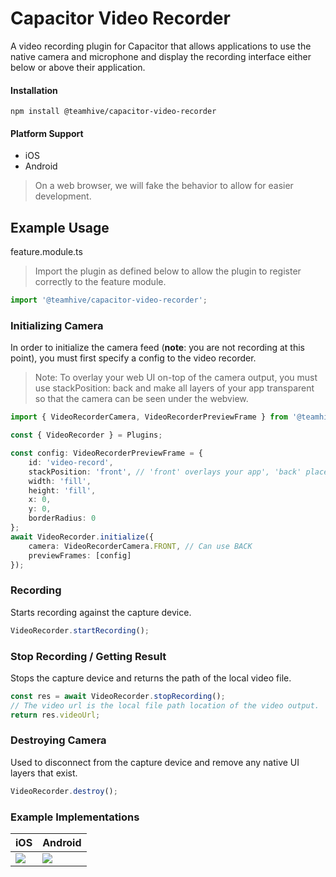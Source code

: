 # Capacitor Video Recorder

A video recording plugin for Capacitor that allows applications to use the native camera and microphone and display the recording interface either below or above their application.

#### Installation
`npm install @teamhive/capacitor-video-recorder`

#### Platform Support
- iOS
- Android

> On a web browser, we will fake the behavior to allow for easier development.

## Example Usage

feature.module.ts
> Import the plugin as defined below to allow the plugin to register correctly to the feature module.
```typescript
import '@teamhive/capacitor-video-recorder';
```

### Initializing Camera

In order to initialize the camera feed (**note**: you are not recording at this point), you must first specify a config to the video recorder.

> Note: To overlay your web UI on-top of the camera output, you must use stackPosition: back and make all layers of your app transparent so that the camera can be seen under the webview.

```typescript
import { VideoRecorderCamera, VideoRecorderPreviewFrame } from '@teamhive/capacitor-video-recorder';

const { VideoRecorder } = Plugins;

const config: VideoRecorderPreviewFrame = {
    id: 'video-record',
    stackPosition: 'front', // 'front' overlays your app', 'back' places behind your app.
    width: 'fill',
    height: 'fill',
    x: 0,
    y: 0,
    borderRadius: 0
};
await VideoRecorder.initialize({
    camera: VideoRecorderCamera.FRONT, // Can use BACK
    previewFrames: [config]
});
```

### Recording

Starts recording against the capture device.

```typescript
VideoRecorder.startRecording();
```

### Stop Recording / Getting Result

Stops the capture device and returns the path of the local video file.

``` typescript
const res = await VideoRecorder.stopRecording();
// The video url is the local file path location of the video output.
return res.videoUrl;
```

### Destroying Camera

Used to disconnect from the capture device and remove any native UI layers that exist.

```typescript
VideoRecorder.destroy();
```

### Example Implementations

|iOS|Android|
|---|---|
|![](https://i.gyazo.com/2d7a483eb0693dae23f9d6273962d31d.gif)|![](https://i.gyazo.com/04aa739d4ecde8260dd635cb40d650d0.gif)|
